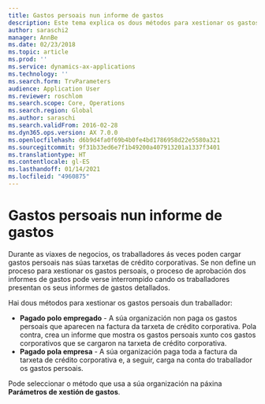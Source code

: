 ```yaml
---
title: Gastos persoais nun informe de gastos
description: Este tema explica os dous métodos para xestionar os gastos persoais dun traballador en Microsoft Dynamics 365 Finance.
author: saraschi2
manager: AnnBe
ms.date: 02/23/2018
ms.topic: article
ms.prod: ''
ms.service: dynamics-ax-applications
ms.technology: ''
ms.search.form: TrvParameters
audience: Application User
ms.reviewer: roschlom
ms.search.scope: Core, Operations
ms.search.region: Global
ms.author: saraschi
ms.search.validFrom: 2016-02-28
ms.dyn365.ops.version: AX 7.0.0
ms.openlocfilehash: d6b9d4fa0f69b4b0fe4bd1786958d22e5580a321
ms.sourcegitcommit: 9f31b33ed6e7f1b49200a407913201a1337f3401
ms.translationtype: HT
ms.contentlocale: gl-ES
ms.lasthandoff: 01/14/2021
ms.locfileid: "4960875"
---
```

# <a name="personal-expenses-on-an-expense-report"></a>Gastos persoais nun informe de gastos

Durante as viaxes de negocios, os traballadores ás veces poden cargar gastos persoais nas súas tarxetas de crédito corporativas. Se non define un proceso para xestionar os gastos persoais, o proceso de aprobación dos informes de gastos pode verse interrompido cando os traballadores presentan os seus informes de gastos detallados. 

Hai dous métodos para xestionar os gastos persoais dun traballador:

- **Pagado polo empregado** - A súa organización non paga os gastos persoais que aparecen na factura da tarxeta de crédito corporativa. Pola contra, crea un informe que mostra os gastos persoais xunto cos gastos corporativos que se cargaron na tarxeta de crédito corporativa.
- **Pagado pola empresa** - A súa organización paga toda a factura da tarxeta de crédito corporativa e, a seguir, carga na conta do traballador os gastos persoais.

Pode seleccionar o método que usa a súa organización na páxina **Parámetros de xestión de gastos**.
